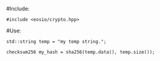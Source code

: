 #Include:
```
#include <eosio/crypto.hpp>
```

#Use:
```
std::string temp = "my temp string.";

checksum256 my_hash = sha256(temp.data(), temp.size());
```

